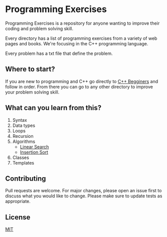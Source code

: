 # Programming Exercises
Programming Exercises is a repository for anyone wanting to improve
their coding and problem solving skill.

Every directory has a list of programming exercises from a variety of
web pages and books. We're focusing in the C++ programming language.

Every problem has a txt file that define the problem.

## Where to start?
If you are new to programming and C++ go directly to [C++ Begginers](https://github.com/Andrsrz/programming-exercises/tree/master/cpp-how-to-program)
and follow in order. From there you can go to any other directory
to improve your problem solving skill.

## What can you learn from this?
1. Syntax
2. Data types
3. Loops
4. Recursion
5. Algorithms
   - [Linear Search](https://en.wikipedia.org/wiki/Linear_search)
   - [Insertion Sort](https://en.wikipedia.org/wiki/Insertion_sort)
6. Classes
7. Templates

## Contributing
Pull requests are welcome. For major changes, please open an issue first
to discuss what you would like to change. Please make sure to update
tests as appropriate.

## License
[MIT](https://mit-license.org/)
